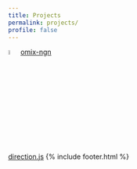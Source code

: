 ```yaml
---
title: Projects
permalink: projects/
profile: false
---
```


<a href="http://comixngn.js.org/"><img src="http://seun40.github.io/comix-ngn/assets/images/normal_glow.svg" style="width:5%;height:auto;"/>omix-ngn</a>

<a href="http://seun40.github.io/direction.js/">direction.js</a>
{% include footer.html %}
